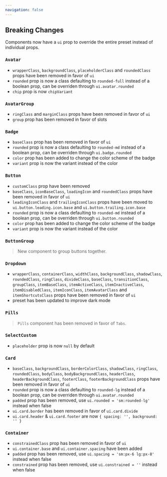 ```yaml
---
navigation: false
---
```


## Breaking Changes

Components now have a `ui` prop to override the entire preset instead of individual props.

### `Avatar`

- `wrapperClass`, `backgroundClass`, `placeholderClass` and `roundedClass` props have been removed in favor of `ui`
- `rounded` prop is now a class defaulting to `rounded-full` instead of a boolean prop, can be overriden through `ui.avatar.rounded`
- `chip` prop is now `chipVariant`

### `AvatarGroup`

- `ringClass` and `marginClass` props have been removed in favor of `ui`
- `group` prop has been removed in favor of slots

### `Badge`

- `baseClass` prop has been removed in favor of `ui`
- `rounded` prop is now a class defaulting to `rounded-md` instead of a boolean prop, can be overriden through `ui.badge.rounded`
- `color` prop has been added to change the color scheme of the badge
- `variant` prop is now the variant instead of the color

### `Button`

- `customClass` prop have been removed
- `baseClass`, `iconBaseClass`, `loadingIcon` and `roundedClass` props have been removed in favor of `ui`
- `leadingIconClass` and `trailingIconClass` props have been moved to `ui.button.leading.icon.base` and `ui.button.trailing.icon.base`
- `rounded` prop is now a class defaulting to `rounded-md` instead of a boolean prop, can be overriden through `ui.button.rounded`
- `color` prop has been added to change the color scheme of the badge
- `variant` prop is now the variant instead of the color

### `ButtonGroup`

> New component to group buttons together.

### `Dropdown`

- `wrapperClass`, `containerClass`, `widthClass`, `backgroundClass`, `shadowClass`, `roundedClass`, `ringClass`, `divideClass`, `baseClass`, `transitionClass`, `groupClass`, `itemBaseClass`, `itemActiveClass`, `itemInactiveClass`, `itemDisabledClass`, `itemIconClass`, `itemAvatarClass` and `itemShortcutsClass` props have been removed in favor of `ui`
- preset has been updated to improve dark mode

### `Pills`

> `Pills` component has been removed in favor of `Tabs`.

### `SelectCustom`

- `placeholder` prop is now `null` by default

### `Card`

- `baseClass`, `backgroundClass`, `borderColorClass`, `shadowClass`, `ringClass`, `roundedClass`, `bodyClass`, `bodyBackgroundClass`, `headerClass`, `headerBackgroundClass`, `footerClass`, `footerBackgroundClass` props have been removed in favor of `ui`
- `rounded` prop is now a class defaulting to `rounded-lg` instead of a boolean prop, can be overriden through `ui.avatar.rounded`
- `padded` prop has been removed, use `ui.rounded = 'sm:rounded-lg'` instead when false
- `ui.card.border` has been removed in favor of `ui.card.divide`
- `ui.card.header` & `ui.card.footer` are now `{ spacing: '', background: '' }`

### `Container`

- `constrainedClass` prop has been removed in favor of `ui`
- `ui.container.base` and `ui.container.spacing` have been added
- `padded` prop has been removed, use `ui.spacing = 'sm:px-6 lg:px-8'` instead when false
- `constrained` prop has been removed, use `ui.constrained = ''` instead when false
